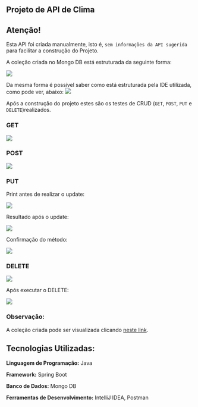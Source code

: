 ## Projeto de API de Clima

## Atenção!
Esta API foi criada manualmente, isto é, `sem informações da API sugerida` para facilitar a construção do Projeto.

A coleção criada no Mongo DB está estruturada da seguinte forma:

<img src="/api-clima//images/collection-clima-in-mongodb.jpeg">

Da mesma forma é possível saber como está estruturada pela IDE utilizada, como pode ver, abaixo:
<img src="/api-clima//images/collection-api-clima.jpeg">

Após a construção do projeto estes são os testes de CRUD (`GET`, `POST`, `PUT` e `DELETE`)realizados.

### GET

<img src="/api-clima//images/get-clima.jpeg">

### POST

<img src="/api-clima//images/post-clima.jpeg">

### PUT

Print antes de realizar o update:

<img src="/api-clima//images/before-put-clima.jpeg">

Resultado após o update:

<img src="/api-clima//images/after-put-clima.jpeg">

Confirmação do método:

<img src="/api-clima//images/put-clima.jpeg">

### DELETE

<img src="/api-clima//images/delete-clima.jpeg">

Após executar o DELETE:

<img src="/api-clima/images/after-delete-clima.jpeg">


### Observação:

A coleção criada pode ser visualizada clicando [neste link](https://github.com/fsaantiago/arq-app-web/blob/main/api-clima/clima.collection.json).


## Tecnologias Utilizadas:

**Linguagem de Programação:** Java

**Framework:** Spring Boot

**Banco de Dados:** Mongo DB

**Ferramentas de Desenvolvimento:** IntelliJ IDEA, Postman

